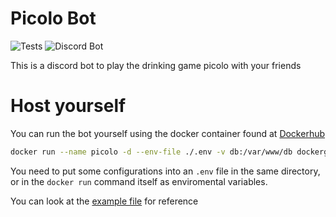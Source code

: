# Picolo Bot
![Tests](https://github.com/PssbleTrngle/PicoloBot/workflows/Tests/badge.svg?branch=develop)
![Discord Bot](https://github.com/PssbleTrngle/PicoloBot/workflows/Discord%20Bot/badge.svg)

This is a discord bot to play the drinking game picolo with your friends

# Host yourself

You can run the bot yourself using the docker container found at [Dockerhub](https://hub.docker.com/repository/docker/dockergelb/picolo-bot)

```bash
docker run --name picolo -d --env-file ./.env -v db:/var/www/db dockergelb/picolo-bot:latest
```

You need to put some configurations into an `.env` file in the same directory, or in the `docker run` command itself as enviromental variables. 

You can look at the [example file](https://github.com/PssbleTrngle/PicoloBot/blob/master/.env.example) for reference
